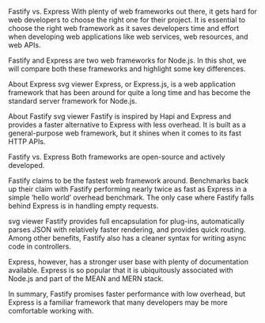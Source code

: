 Fastify vs. Express
With plenty of web frameworks out there, it gets hard for web developers to choose the right one for their project.
It is essential to choose the right web framework as it saves developers time and effort when developing web applications like web services, web resources, and web APIs.

Fastify and Express are two web frameworks for Node.js. In this shot, we will compare both these frameworks and highlight some key differences.


About Express
svg viewer
Express, or Express.js, is a web application framework that has been around for quite a long time and has become the standard server framework for Node.js.


About Fastify
svg viewer
Fastify is inspired by Hapi and Express and provides a faster alternative to Express with less overhead. It is built as a general-purpose web framework, but it shines when it comes to its fast HTTP APIs.

Fastify vs. Express
Both frameworks are open-source and actively developed.

Fastify claims to be the fastest web framework around. Benchmarks back up their claim with Fastify performing nearly twice as fast as Express in a simple ‘hello world’ overhead benchmark. The only case where Fastify falls behind Express is in handling empty requests.

svg viewer
Fastify provides full encapsulation for plug-ins, automatically parses JSON with relatively faster rendering, and provides quick routing. Among other benefits, Fastify also has a cleaner syntax for writing async code in controllers.

Express, however, has a stronger user base with plenty of documentation available. Express is so popular that it is ubiquitously associated with Node.js and part of the MEAN and MERN stack.

In summary, Fastify promises faster performance with low overhead, but Express is a familiar framework that many developers may be more comfortable working with.